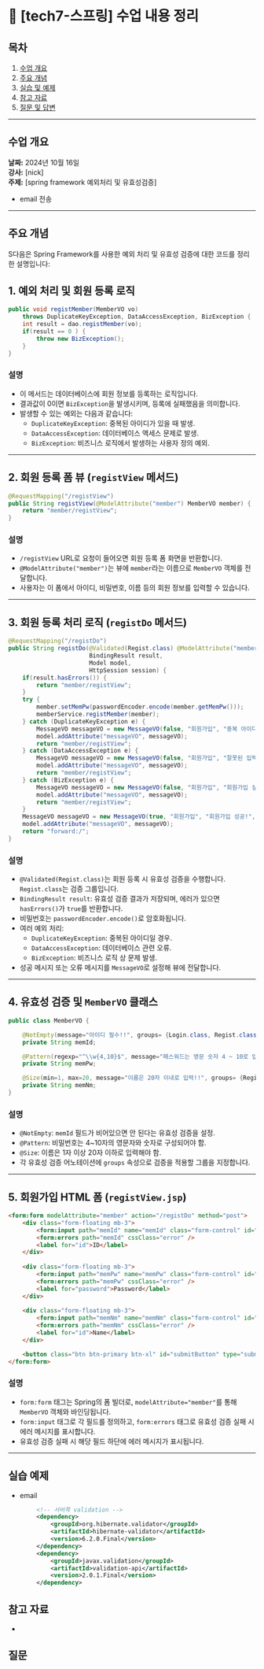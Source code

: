 # 📘 [tech7-스프링] 수업 내용 정리

## 목차
1. [수업 개요](#수업-개요)
2. [주요 개념](#주요-개념)
3. [실습 및 예제](#실습-및-예제)
4. [참고 자료](#참고-자료)
5. [질문 및 답변](#질문-및-답변)

---

## 수업 개요
**날짜:** 2024년 10월 16일  
**강사:** [nick]  
**주제:** [spring framework 예외처리 및 유효성검증]  

 - email 전송

---
<!-- ![spring](./img/spring.svg) -->

## 주요 개념


S다음은 Spring Framework를 사용한 예외 처리 및 유효성 검증에 대한 코드를 정리한 설명입니다:

## 1. 예외 처리 및 회원 등록 로직

```java
public void registMember(MemberVO vo) 
    throws DuplicateKeyException, DataAccessException, BizException {
    int result = dao.registMember(vo);
    if(result == 0 ) {
        throw new BizException();
    }
}
```

### 설명
- 이 메서드는 데이터베이스에 회원 정보를 등록하는 로직입니다.
- 결과값이 0이면 `BizException`을 발생시키며, 등록에 실패했음을 의미합니다.
- 발생할 수 있는 예외는 다음과 같습니다:
  - `DuplicateKeyException`: 중복된 아이디가 있을 때 발생.
  - `DataAccessException`: 데이터베이스 액세스 문제로 발생.
  - `BizException`: 비즈니스 로직에서 발생하는 사용자 정의 예외.

---

## 2. 회원 등록 폼 뷰 (`registView` 메서드)

```java
@RequestMapping("/registView")
public String registView(@ModelAttribute("member") MemberVO member) {
    return "member/registView";
}
```

### 설명
- `/registView` URL로 요청이 들어오면 회원 등록 폼 화면을 반환합니다.
- `@ModelAttribute("member")`는 뷰에 `member`라는 이름으로 `MemberVO` 객체를 전달합니다.
- 사용자는 이 폼에서 아이디, 비밀번호, 이름 등의 회원 정보를 입력할 수 있습니다.

---

## 3. 회원 등록 처리 로직 (`registDo` 메서드)

```java
@RequestMapping("/registDo")
public String registDo(@Validated(Regist.class) @ModelAttribute("member") MemberVO member,
                       BindingResult result, 
                       Model model, 
                       HttpSession session) {
    if(result.hasErrors()) {
        return "member/registView";
    }
    try {
        member.setMemPw(passwordEncoder.encode(member.getMemPw()));
        memberService.registMember(member);
    } catch (DuplicateKeyException e) {
        MessageVO messageVO = new MessageVO(false, "회원가입", "중복 아이디 입니다!", "/registView", "회원가입");
        model.addAttribute("messageVO", messageVO);
        return "member/registView";
    } catch (DataAccessException e) {
        MessageVO messageVO = new MessageVO(false, "회원가입", "잘못된 입력입니다.", "/registView", "회원가입");
        model.addAttribute("messageVO", messageVO);
        return "member/registView";
    } catch (BizException e) {
        MessageVO messageVO = new MessageVO(false, "회원가입", "회원가입 실패!", "/registView", "회원가입");
        model.addAttribute("messageVO", messageVO);
        return "member/registView";
    }
    MessageVO messageVO = new MessageVO(true, "회원가입", "회원가입 성공!", "/loginView", "로그인");
    model.addAttribute("messageVO", messageVO);
    return "forward:/";
}
```

### 설명
- `@Validated(Regist.class)`는 회원 등록 시 유효성 검증을 수행합니다. `Regist.class`는 검증 그룹입니다.
- `BindingResult result`: 유효성 검증 결과가 저장되며, 에러가 있으면 `hasErrors()`가 `true`를 반환합니다.
- 비밀번호는 `passwordEncoder.encode()`로 암호화됩니다.
- 여러 예외 처리:
  - `DuplicateKeyException`: 중복된 아이디일 경우.
  - `DataAccessException`: 데이터베이스 관련 오류.
  - `BizException`: 비즈니스 로직 상 문제 발생.
- 성공 메시지 또는 오류 메시지를 `MessageVO`로 설정해 뷰에 전달합니다.

---

## 4. 유효성 검증 및 `MemberVO` 클래스

```java
public class MemberVO {

    @NotEmpty(message="아이디 필수!!", groups= {Login.class, Regist.class})
    private String memId;

    @Pattern(regexp="^\\w{4,10}$", message="패스워드는 영문 숫자 4 ~ 10로 입력!", groups= {Login.class, Regist.class})
    private String memPw;

    @Size(min=1, max=20, message="이름은 20자 이내로 입력!!", groups= {Regist.class})
    private String memNm;
}
```

### 설명
- `@NotEmpty`: `memId` 필드가 비어있으면 안 된다는 유효성 검증을 설정.
- `@Pattern`: 비밀번호는 4~10자의 영문자와 숫자로 구성되어야 함.
- `@Size`: 이름은 1자 이상 20자 이하로 입력해야 함.
- 각 유효성 검증 어노테이션에 `groups` 속성으로 검증을 적용할 그룹을 지정합니다.

---

## 5. 회원가입 HTML 폼 (`registView.jsp`)

```html
<form:form modelAttribute="member" action="/registDo" method="post">
    <div class="form-floating mb-3">
        <form:input path="memId" name="memId" class="form-control" id="id" type="text" placeholder="아이디를 입력하세요..."/>
        <form:errors path="memId" cssClass="error" />
        <label for="id">ID</label>
    </div>
    
    <div class="form-floating mb-3">
        <form:input path="memPw" name="memPw" class="form-control" id="password" type="password" placeholder="비밀번호를 입력하세요..." />
        <form:errors path="memPw" cssClass="error" />
        <label for="password">Password</label>
    </div>
    
    <div class="form-floating mb-3">
        <form:input path="memNm" name="memNm" class="form-control" id="name" type="text" placeholder="이름을 입력하세요..." />
        <form:errors path="memNm" cssClass="error" />
        <label for="id">Name</label>
    </div>

    <button class="btn btn-primary btn-xl" id="submitButton" type="submit">가입하기</button>
</form:form>
```

### 설명
- `form:form` 태그는 Spring의 폼 빌더로, `modelAttribute="member"`를 통해 `MemberVO` 객체와 바인딩됩니다.
- `form:input` 태그로 각 필드를 정의하고, `form:errors` 태그로 유효성 검증 실패 시 에러 메시지를 표시합니다.
- 유효성 검증 실패 시 해당 필드 하단에 에러 메시지가 표시됩니다.

---

## 실습 예제 


- email

```xml
		<!-- 서버쪽 validation -->
		<dependency>
            <groupId>org.hibernate.validator</groupId>
            <artifactId>hibernate-validator</artifactId>
            <version>6.2.0.Final</version>
        </dependency>
        <dependency>
            <groupId>javax.validation</groupId>
            <artifactId>validation-api</artifactId>
            <version>2.0.1.Final</version>
        </dependency>
```


## 참고 자료

- 

## 질문 
